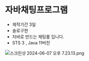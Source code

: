 # 자바채팅프로그램
- 제작기간 3일
- 솔로구현
- 자바로 만드는 채팅룸 입니다.
- STS 3 , Java 11버전

![스크린샷 2024-06-07 오후 7.23.13.png](https://prod-files-secure.s3.us-west-2.amazonaws.com/2bca57df-71ae-4c5d-a46f-715e9ed0bae1/905df544-8d2d-458b-a1bf-07c83edaf62d/%E1%84%89%E1%85%B3%E1%84%8F%E1%85%B3%E1%84%85%E1%85%B5%E1%86%AB%E1%84%89%E1%85%A3%E1%86%BA_2024-06-07_%E1%84%8B%E1%85%A9%E1%84%92%E1%85%AE_7.23.13.png)
